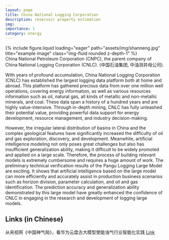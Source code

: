```yaml
---
layout: page
title: China National Logging Corporation
description: reservoir property estimation
img:
importance: 1
category: energy
---
```


<div class="row justify-content-center">
    <div class="col-sm-4 mt-3 mt-md-0">
        {% include figure.liquid loading="eager" path="assets/img/shanneng.jpg" title="example image" class="img-fluid rounded z-depth-1" %}
    </div>
</div>
<div class="caption">
   China National Petroleum Corporation (CNPC), the parent company of China National Logging Corporation (CNLC). (中国石油集团, 中油测井母公司).
</div>

With years of profound accumulation, China National Logging Corporation (CNLC) has established the largest logging data platform both at home and abroad. This platform has gathered precious data from over one million well operations, covering energy information, as well as various resources information such as oil, natural gas, all kinds of metallic and non-metallic minerals, and coal. These data span a history of a hundred years and are highly value-intensive. Through in-depth mining, CNLC has fully unleashed their potential value, providing powerful data support for energy development, resource management, and industry decision-making.

However, the irregular lateral distribution of basins in China and the complex geological features have significantly increased the difficulty of oil and gas exploration, discovery, and development. Meanwhile, artificial intelligence modeling not only poses great challenges but also has insufficient generalization ability, making it difficult to be widely promoted and applied on a large scale. Therefore, the process of building relevant models is extremely cumbersome and requires a huge amount of work.
The preliminary technical verification results of the Pangu Logging Large Model are exciting. It shows that artificial intelligence based on the large model can more efficiently and accurately assist in production business scenarios such as horizon division, parameter calculation, and oil and gas identification. The prediction accuracy and generalization ability demonstrated by this large model have greatly enhanced the confidence of CNLC in engaging in the research and development of logging large models.

<div class="publications">
    <h2>Links (in Chinese)</h2>
    <p>从央视网《中国神气局》，看华为云盘古大模型使能油气行业智能化实践 <a href="http://szjj.china.com.cn/2024-03/20/content_42730139.html">Link</a></p>
</div>
